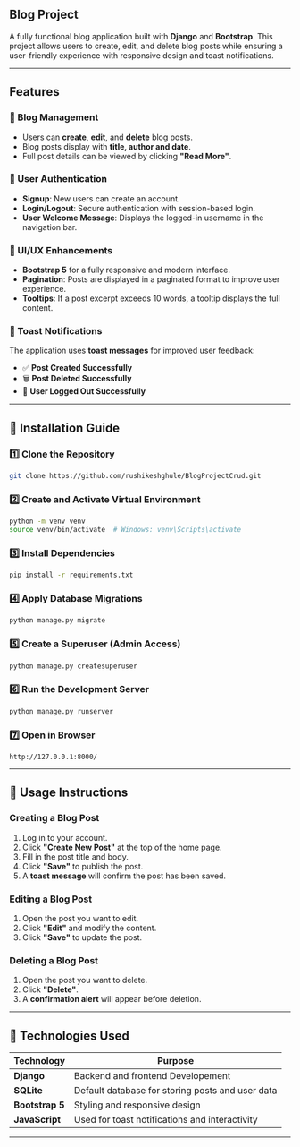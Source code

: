 ## Blog Project

A fully functional blog application built with **Django** and **Bootstrap**. This project allows users to create, edit, and delete blog posts while ensuring a user-friendly experience with responsive design and toast notifications.

---

## Features

### 📝 Blog Management
- Users can **create**, **edit**, and **delete** blog posts.
- Blog posts display with **title, author and date**.
- Full post details can be viewed by clicking **"Read More"**.

### 🔐 User Authentication
- **Signup**: New users can create an account.
- **Login/Logout**: Secure authentication with session-based login.
- **User Welcome Message**: Displays the logged-in username in the navigation bar.

### 🎨 UI/UX Enhancements
- **Bootstrap 5** for a fully responsive and modern interface.
- **Pagination**: Posts are displayed in a paginated format to improve user experience.
- **Tooltips**: If a post excerpt exceeds 10 words, a tooltip displays the full content.

### 📢 Toast Notifications
The application uses **toast messages** for improved user feedback:
- ✅ **Post Created Successfully**
- 🗑️ **Post Deleted Successfully**
- 🚪 **User Logged Out Successfully**

---

## 📂 Installation Guide

### 1️⃣ Clone the Repository
```sh
git clone https://github.com/rushikeshghule/BlogProjectCrud.git
```

### 2️⃣ Create and Activate Virtual Environment
```sh
python -m venv venv
source venv/bin/activate  # Windows: venv\Scripts\activate
```

### 3️⃣ Install Dependencies
```sh
pip install -r requirements.txt
```

### 4️⃣ Apply Database Migrations
```sh
python manage.py migrate
```

### 5️⃣ Create a Superuser (Admin Access)
```sh
python manage.py createsuperuser
```

### 6️⃣ Run the Development Server
```sh
python manage.py runserver
```

### 7️⃣ Open in Browser
```
http://127.0.0.1:8000/
```

---

## 🔧 Usage Instructions

### Creating a Blog Post
1. Log in to your account.
2. Click **"Create New Post"** at the top of the home page.
3. Fill in the post title and body.
4. Click **"Save"** to publish the post.
5. A **toast message** will confirm the post has been saved.

### Editing a Blog Post
1. Open the post you want to edit.
2. Click **"Edit"** and modify the content.
3. Click **"Save"** to update the post.

### Deleting a Blog Post
1. Open the post you want to delete.
2. Click **"Delete"**.
3. A **confirmation alert** will appear before deletion.

---

## 🚀 Technologies Used

| Technology | Purpose |
|------------|---------|
| **Django** | Backend and frontend Developement |
| **SQLite** | Default database for storing posts and user data |
| **Bootstrap 5** | Styling and responsive design |
| **JavaScript** | Used for toast notifications and interactivity |

---


